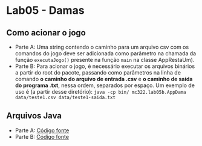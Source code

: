 # Lab05 - Damas

## Como acionar o jogo
* Parte A: Uma string contendo o caminho para um arquivo csv com os comandos do jogo deve ser adicionada como parâmetro na chamada da função `executaJogo()` presente na função `main` na classe AppRestaUm).
* Parte B: Para acionar o jogo, é necessário executar os arquivos binários a partir do root do pacote, passando como parâmetros na linha de comando **o caminho do arquivo de entrada .csv** e **o caminho de saída do programa .txt**, nessa ordem, separados por espaço.
    Um exemplo de uso é (a partir desse diretório):
    `java -cp bin/ mc322.lab05b.AppDama data/teste1.csv data/teste1-saida.txt`

## Arquivos Java

* Parte A: [Código fonte](src/mc322/lab05a/)
* Parte B: [Código fonte](src/mc322/lab05b/)
